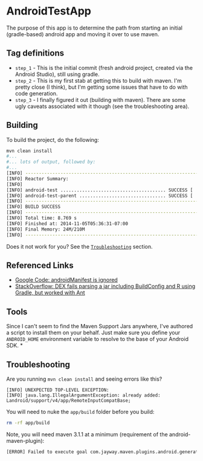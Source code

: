 # AndroidTestApp
The purpose of this app is to determine the path from starting an initial (gradle-based) android app and moving it over to use maven.


## Tag definitions
* ``step_1`` - This is the initial commit (fresh android project, created via the Android Studio), still using gradle.
* ``step_2`` - This is my first stab at getting this to build with maven.  I'm pretty close (I think), but I'm getting some issues that have to do with code generation.
* ``step_3`` - I finally figured it out (building with maven).  There are some ugly caveats associated with it though (see the troubleshooting area).

## Building
To build the project, do the following:
```bash
mvn clean install
#...
#... lots of output, followed by:
#...
[INFO] ------------------------------------------------------------------------
[INFO] Reactor Summary:
[INFO]
[INFO] android-test ....................................... SUCCESS [  7.671 s]
[INFO] android-test-parent ................................ SUCCESS [  0.099 s]
[INFO] ------------------------------------------------------------------------
[INFO] BUILD SUCCESS
[INFO] ------------------------------------------------------------------------
[INFO] Total time: 8.769 s
[INFO] Finished at: 2014-11-05T05:36:31-07:00
[INFO] Final Memory: 24M/210M
[INFO] ------------------------------------------------------------------------
```
Does it not work for you?  See the [``Troubleshooting``](#troubleshooting) section.

## Referenced Links
* [Google Code: androidManifest is ignored](https://code.google.com/p/maven-android-plugin/issues/detail?id=61)
* [StackOverflow: DEX fails parsing a jar including BuildConfig and R using Gradle, but worked with Ant](http://stackoverflow.com/questions/19934681/dex-fails-parsing-a-jar-including-buildconfig-and-r-using-gradle-but-worked-wit)

## Tools
Since I can't seem to find the Maven Support Jars anywhere, I've authored a script to install them on your behalf.  Just make sure you define your ``ANDROID_HOME`` environment variable to resolve to the base of your Android SDK.
*

<a name="troubleshooting"></a>
## Troubleshooting
Are you running ``mvn clean install`` and seeing errors like this?
```
[INFO] UNEXPECTED TOP-LEVEL EXCEPTION:
[INFO] java.lang.IllegalArgumentException: already added: Landroid/support/v4/app/RemoteInputCompatBase;
```
You will need to nuke the ``app/build`` folder before you build:
```bash
rm -rf app/build

```

Note, you will need maven 3.1.1 at a minimum (requirement of the android-maven-plugin):
```bash
[ERROR] Failed to execute goal com.jayway.maven.plugins.android.generation2:android-maven-plugin:3.8.2:generate-sources (default-generate-sources) on project android-test: The plugin com.jayway.maven.plugins.android.generation2:android-maven-plugin:3.8.2 requires Maven version 3.1.1 -> [Help 1]
```
